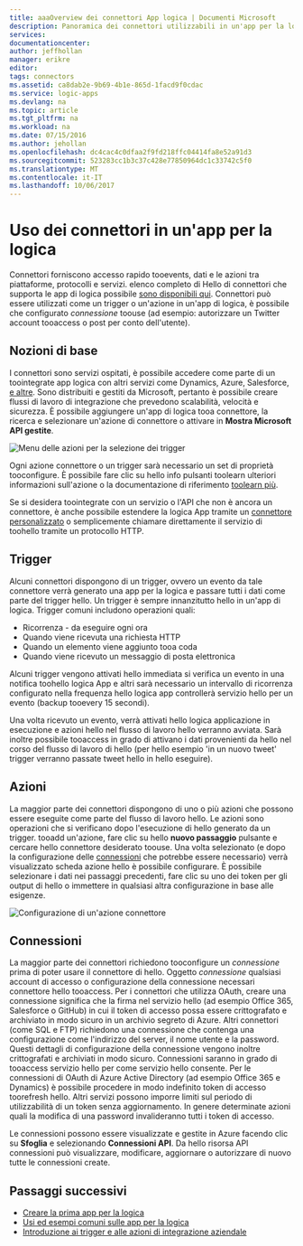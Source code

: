 ```yaml
---
title: aaaOverview dei connettori App logica | Documenti Microsoft
description: Panoramica dei connettori utilizzabili in un'app per la logica
services: 
documentationcenter: 
author: jeffhollan
manager: erikre
editor: 
tags: connectors
ms.assetid: ca8dab2e-9b69-4b1e-865d-1facd9f0cdac
ms.service: logic-apps
ms.devlang: na
ms.topic: article
ms.tgt_pltfrm: na
ms.workload: na
ms.date: 07/15/2016
ms.author: jehollan
ms.openlocfilehash: dc4cac4c0dfaa2f9fd218ffc04414fa8e52a91d3
ms.sourcegitcommit: 523283cc1b3c37c428e77850964dc1c33742c5f0
ms.translationtype: MT
ms.contentlocale: it-IT
ms.lasthandoff: 10/06/2017
---
```

# <a name="using-connectors-in-a-logic-app"></a>Uso dei connettori in un'app per la logica
Connettori forniscono accesso rapido tooevents, dati e le azioni tra piattaforme, protocolli e servizi.  elenco completo di Hello di connettori che supporta le app di logica possibile [sono disponibili qui](apis-list.md).  Connettori può essere utilizzati come un trigger o un'azione in un'app di logica, è possibile che configurato *connessione* toouse (ad esempio: autorizzare un Twitter account tooaccess o post per conto dell'utente).

## <a name="basics"></a>Nozioni di base
I connettori sono servizi ospitati, è possibile accedere come parte di un toointegrate app logica con altri servizi come Dynamics, Azure, Salesforce, [e altre](apis-list.md).  Sono distribuiti e gestiti da Microsoft, pertanto è possibile creare flussi di lavoro di integrazione che prevedono scalabilità, velocità e sicurezza.  È possibile aggiungere un'app di logica tooa connettore, la ricerca e selezionare un'azione di connettore o attivare in **Mostra Microsoft API gestite**.

![Menu delle azioni per la selezione dei trigger][1]

Ogni azione connettore o un trigger sarà necessario un set di proprietà tooconfigure.  È possibile fare clic su hello info pulsanti toolearn ulteriori informazioni sull'azione o la documentazione di riferimento [toolearn più](apis-list.md).

Se si desidera toointegrate con un servizio o l'API che non è ancora un connettore, è anche possibile estendere la logica App tramite un [connettore personalizzato](../logic-apps/logic-apps-create-api-app.md) o semplicemente chiamare direttamente il servizio di toohello tramite un protocollo HTTP.

## <a name="triggers"></a>Trigger
Alcuni connettori dispongono di un trigger, ovvero un evento da tale connettore verrà generato una app per la logica e passare tutti i dati come parte del trigger hello.  Un trigger è sempre innanzitutto hello in un'app di logica.  Trigger comuni includono operazioni quali:

* Ricorrenza - da eseguire ogni ora
* Quando viene ricevuta una richiesta HTTP
* Quando un elemento viene aggiunto tooa coda
* Quando viene ricevuto un messaggio di posta elettronica

Alcuni trigger vengono attivati hello immediata si verifica un evento in una notifica toohello logica App e altri sarà necessario un intervallo di ricorrenza configurato nella frequenza hello logica app controllerà servizio hello per un evento (backup tooevery 15 secondi).  

Una volta ricevuto un evento, verrà attivati hello logica applicazione in esecuzione e azioni hello nel flusso di lavoro hello verranno avviata.  Sarà inoltre possibile tooaccess in grado di attivano i dati provenienti da hello nel corso del flusso di lavoro di hello (per hello esempio 'in un nuovo tweet' trigger verranno passate tweet hello in hello eseguire).

## <a name="actions"></a>Azioni
La maggior parte dei connettori dispongono di uno o più azioni che possono essere eseguite come parte del flusso di lavoro hello.  Le azioni sono operazioni che si verificano dopo l'esecuzione di hello generato da un trigger.  tooadd un'azione, fare clic su hello **nuovo passaggio** pulsante e cercare hello connettore desiderato toouse.  Una volta selezionato (e dopo la configurazione delle [connessioni](#connections) che potrebbe essere necessario) verrà visualizzato scheda azione hello è possibile configurare.  È possibile selezionare i dati nei passaggi precedenti, fare clic su uno dei token per gli output di hello o immettere in qualsiasi altra configurazione in base alle esigenze.

![Configurazione di un'azione connettore][2]

## <a name="connections"></a>Connessioni
La maggior parte dei connettori richiedono tooconfigure un *connessione* prima di poter usare il connettore di hello.  Oggetto *connessione* qualsiasi account di accesso o configurazione della connessione necessari connettore hello tooaccess.  Per i connettori che utilizza OAuth, creare una connessione significa che la firma nel servizio hello (ad esempio Office 365, Salesforce o GitHub) in cui il token di accesso possa essere crittografato e archiviato in modo sicuro in un archivio segreto di Azure.  Altri connettori (come SQL e FTP) richiedono una connessione che contenga una configurazione come l'indirizzo del server, il nome utente e la password.  Questi dettagli di configurazione della connessione vengono inoltre crittografati e archiviati in modo sicuro.  Connessioni saranno in grado di tooaccess servizio hello per come servizio hello consente.  Per le connessioni di OAuth di Azure Active Directory (ad esempio Office 365 e Dynamics) è possibile procedere in modo indefinito token di accesso toorefresh hello.  Altri servizi possono imporre limiti sul periodo di utilizzabilità di un token senza aggiornamento.  In genere determinate azioni quali la modifica di una password invalideranno tutti i token di accesso.  

Le connessioni possono essere visualizzate e gestite in Azure facendo clic su **Sfoglia** e selezionando **Connessioni API**.  Da hello risorsa API connessioni può visualizzare, modificare, aggiornare o autorizzare di nuovo tutte le connessioni create.

## <a name="next-steps"></a>Passaggi successivi
* [Creare la prima app per la logica](../logic-apps/logic-apps-create-a-logic-app.md)
* [Usi ed esempi comuni sulle app per la logica](../logic-apps/logic-apps-examples-and-scenarios.md)
* [Introduzione ai trigger e alle azioni di integrazione aziendale](../logic-apps/logic-apps-enterprise-integration-overview.md)

<!--Image References -->
[1]: ./media/connectors-overview/addAction.png
[2]: ./media/connectors-overview/configureAction.png
